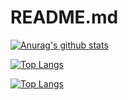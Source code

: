 # README.md


[![Anurag's github stats](https://github-readme-stats.vercel.app/api?username=iamrubayet)](https://github.com/anuraghazra/github-readme-stats)

[![Top Langs](https://github-readme-stats.vercel.app/api/top-langs/?username=iamrubayet&hide=java&langs_count=15)](https://github.com/anuraghazra/github-readme-stats)


[![Top Langs](https://github-readme-stats.vercel.app/api/top-langs/?username=devshahriar&hide=java&langs_count=15)](https://github.com/anuraghazra/github-readme-stats)





